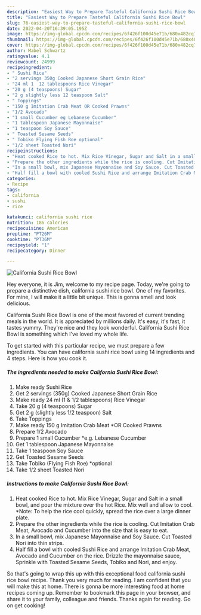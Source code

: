 ```yaml
---
description: "Easiest Way to Prepare Tasteful California Sushi Rice Bowl"
title: "Easiest Way to Prepare Tasteful California Sushi Rice Bowl"
slug: 76-easiest-way-to-prepare-tasteful-california-sushi-rice-bowl
date: 2022-04-20T16:39:05.195Z
image: https://img-global.cpcdn.com/recipes/6f426f100d45e71b/680x482cq70/california-sushi-rice-bowl-recipe-main-photo.jpg
thumbnail: https://img-global.cpcdn.com/recipes/6f426f100d45e71b/680x482cq70/california-sushi-rice-bowl-recipe-main-photo.jpg
cover: https://img-global.cpcdn.com/recipes/6f426f100d45e71b/680x482cq70/california-sushi-rice-bowl-recipe-main-photo.jpg
author: Mabel Schwartz
ratingvalue: 4.1
reviewcount: 24999
recipeingredient:
- " Sushi Rice"
- "2 servings 350g Cooked Japanese Short Grain Rice"
- "24 ml 1  12 tablespoons Rice Vinegar"
- "20 g (4 teaspoons) Sugar"
- "2 g slightly less 12 teaspoon Salt"
- " Toppings"
- "150 g Imitation Crab Meat OR Cooked Prawns"
- "1/2 Avocado"
- "1 small Cucumber eg Lebanese Cucumber"
- "1 tablespoon Japanese Mayonnaise"
- "1 teaspoon Soy Sauce"
- " Toasted Sesame Seeds"
- " Tobiko Flying Fish Roe optional"
- "1/2 sheet Toasted Nori"
recipeinstructions:
- "Heat cooked Rice to hot. Mix Rice Vinegar, Sugar and Salt in a small bowl, and pour the mixture over the hot Rice. Mix well and allow to cool. *Note: To help the rice cool quickly, spread the rice over a large dinner plate."
- "Prepare the other ingredients while the rice is cooling. Cut Imitation Crab Meat, Avocado and Cucumber into the size that is easy to eat."
- "In a small bowl, mix Japanese Mayonnaise and Soy Sauce. Cut Toasted Nori into thin strips."
- "Half fill a bowl with cooled Sushi Rice and arrange Imitation Crab Meat, Avocado and Cucumber on the rice. Drizzle the mayonnaise sauce, Sprinkle with Toasted Sesame Seeds, Tobiko and Nori, and enjoy."
categories:
- Recipe
tags:
- california
- sushi
- rice

katakunci: california sushi rice 
nutrition: 186 calories
recipecuisine: American
preptime: "PT26M"
cooktime: "PT36M"
recipeyield: "1"
recipecategory: Dinner

---
```



![California Sushi Rice Bowl](https://img-global.cpcdn.com/recipes/6f426f100d45e71b/680x482cq70/california-sushi-rice-bowl-recipe-main-photo.jpg)

Hey everyone, it is Jim, welcome to my recipe page. Today, we're going to prepare a distinctive dish, california sushi rice bowl. One of my favorites. For mine, I will make it a little bit unique. This is gonna smell and look delicious.

California Sushi Rice Bowl is one of the most favored of current trending meals in the world. It is appreciated by millions daily. It's easy, it's fast, it tastes yummy. They're nice and they look wonderful. California Sushi Rice Bowl is something which I've loved my whole life.




To get started with this particular recipe, we must prepare a few ingredients. You can have california sushi rice bowl using 14 ingredients and 4 steps. Here is how you cook it.

<!--inarticleads1-->

##### The ingredients needed to make California Sushi Rice Bowl:

1. Make ready  Sushi Rice
1. Get 2 servings (350g) Cooked Japanese Short Grain Rice
1. Make ready 24 ml (1 &amp; 1/2 tablespoons) Rice Vinegar
1. Take 20 g (4 teaspoons) Sugar
1. Get 2 g (slightly less 1/2 teaspoon) Salt
1. Take  Toppings
1. Make ready 150 g Imitation Crab Meat *OR Cooked Prawns
1. Prepare 1/2 Avocado
1. Prepare 1 small Cucumber *e.g. Lebanese Cucumber
1. Get 1 tablespoon Japanese Mayonnaise
1. Take 1 teaspoon Soy Sauce
1. Get  Toasted Sesame Seeds
1. Take  Tobiko (Flying Fish Roe) *optional
1. Take 1/2 sheet Toasted Nori




<!--inarticleads2-->

##### Instructions to make California Sushi Rice Bowl:

1. Heat cooked Rice to hot. Mix Rice Vinegar, Sugar and Salt in a small bowl, and pour the mixture over the hot Rice. Mix well and allow to cool. *Note: To help the rice cool quickly, spread the rice over a large dinner plate.
1. Prepare the other ingredients while the rice is cooling. Cut Imitation Crab Meat, Avocado and Cucumber into the size that is easy to eat.
1. In a small bowl, mix Japanese Mayonnaise and Soy Sauce. Cut Toasted Nori into thin strips.
1. Half fill a bowl with cooled Sushi Rice and arrange Imitation Crab Meat, Avocado and Cucumber on the rice. Drizzle the mayonnaise sauce, Sprinkle with Toasted Sesame Seeds, Tobiko and Nori, and enjoy.




So that's going to wrap this up with this exceptional food california sushi rice bowl recipe. Thank you very much for reading. I am confident that you will make this at home. There is gonna be more interesting food at home recipes coming up. Remember to bookmark this page in your browser, and share it to your family, colleague and friends. Thanks again for reading. Go on get cooking!
